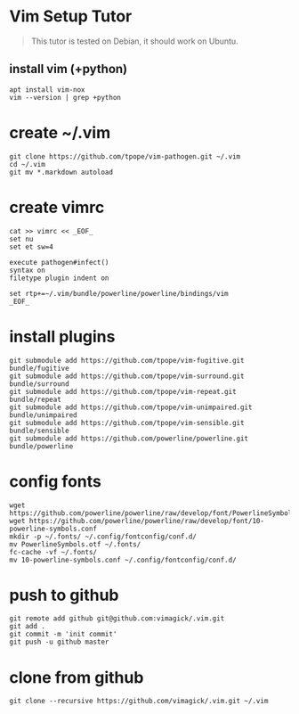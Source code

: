Vim Setup Tutor
===============

> This tutor is tested on Debian, it should work on Ubuntu.

## install vim (+python)

    apt install vim-nox
    vim --version | grep +python

# create ~/.vim

    git clone https://github.com/tpope/vim-pathogen.git ~/.vim
    cd ~/.vim
    git mv *.markdown autoload

# create vimrc

    cat >> vimrc << _EOF_
    set nu
    set et sw=4

    execute pathogen#infect()
    syntax on
    filetype plugin indent on

    set rtp+=~/.vim/bundle/powerline/powerline/bindings/vim
    _EOF_

# install plugins

    git submodule add https://github.com/tpope/vim-fugitive.git bundle/fugitive
    git submodule add https://github.com/tpope/vim-surround.git bundle/surround
    git submodule add https://github.com/tpope/vim-repeat.git bundle/repeat
    git submodule add https://github.com/tpope/vim-unimpaired.git bundle/unimpaired
    git submodule add https://github.com/tpope/vim-sensible.git bundle/sensible
    git submodule add https://github.com/powerline/powerline.git bundle/powerline

# config fonts

    wget https://github.com/powerline/powerline/raw/develop/font/PowerlineSymbols.otf
    wget https://github.com/powerline/powerline/raw/develop/font/10-powerline-symbols.conf
    mkdir -p ~/.fonts/ ~/.config/fontconfig/conf.d/
    mv PowerlineSymbols.otf ~/.fonts/
    fc-cache -vf ~/.fonts/
    mv 10-powerline-symbols.conf ~/.config/fontconfig/conf.d/

# push to github

    git remote add github git@github.com:vimagick/.vim.git
    git add .
    git commit -m 'init commit'
    git push -u github master

# clone from github

    git clone --recursive https://github.com/vimagick/.vim.git ~/.vim

